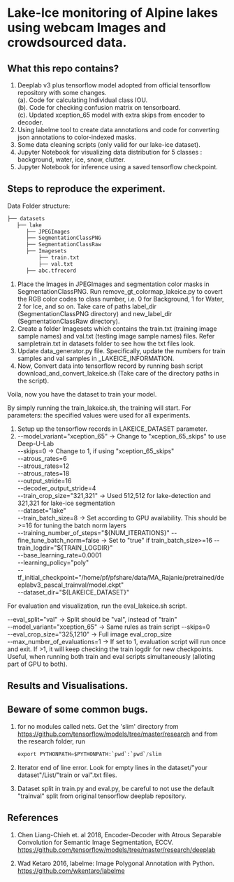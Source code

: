 # Lake-Ice monitoring of Alpine lakes using webcam Images and crowdsourced data.

## What this repo contains?
1. Deeplab v3 plus tensorflow model adopted from official tensorflow repository with some changes.    
  (a). Code for calculating Individual class IOU.     
  (b). Code for checking confusion matrix on tensorboard.     
  (c). Updated xception_65 model with extra skips from encoder to decoder.      
2. Using labelme tool to create data annotations and code for converting json annotations to color-indexed masks.
3. Some data cleaning scripts (only valid for our lake-ice dataset).
4. Jupyter Notebook for visualizing data distribution for 5 classes : background, water, ice, snow, clutter.
5. Jupyter Notebook for inference using a saved tensorflow checkpoint.

## Steps to reproduce the experiment.

Data
Folder structure:
  ```bash
├── datasets
    ├── lake
        ├── JPEGImages
        ├── SegmentationClassPNG
        ├── SegmentationClassRaw
        ├── Imagesets
            ├── train.txt
            ├── val.txt
        ├── abc.tfrecord

```
1. Place the Images in JPEGImages and segmentation color masks in SegmentationClassPNG. Run remove_gt_colormap_lakeice.py to covert the RGB color codes to class number, i.e. 0 for Background, 1 for Water, 2 for Ice, and so on. Take care of paths label_dir (SegmentationClassPNG directory) and new_label_dir (SegmentationClassRaw directory).
2. Create a folder Imagesets which contains the train.txt (training image sample names) and val.txt (testing image sample names) files. Refer sampletrain.txt in datasets folder to see how the txt files look.
3. Update data_generator.py file. Specifically, update the numbers for train samples and val samples in _LAKEICE_INFORMATION.
3. Now, Convert data into tensorflow record by running bash script download_and_convert_lakeice.sh (Take care of the directory paths in the script).

Voila, now you have the dataset to train your model.




By simply running the train_lakeice.sh, the training will start.
For parameters: the specified values were used for all experiments.
1. Setup up the tensorflow records in LAKEICE_DATASET parameter.
2. --model_variant="xception_65" -> Change to "xception_65_skips" to use Deep-U-Lab  
   --skips=0                     -> Change to 1, if using "xception_65_skips"  
   --atrous_rates=6   
   --atrous_rates=12   
   --atrous_rates=18    
   --output_stride=16   
   --decoder_output_stride=4   
   --train_crop_size="321,321"   -> Used 512,512 for lake-detection and 321,321 for lake-ice segmentation  
   --dataset="lake"               
   --train_batch_size=8          -> Set according to GPU availability. This should be >=16 for tuning the batch norm layers  
   --training_number_of_steps="${NUM_ITERATIONS}"    
   --fine_tune_batch_norm=false  -> Set to "true" if train_batch_size>=16      
   --train_logdir="${TRAIN_LOGDIR}"    
   --base_learning_rate=0.0001    
   --learning_policy="poly"        
   --tf_initial_checkpoint="/home/pf/pfshare/data/MA_Rajanie/pretrained/deeplabv3_pascal_trainval/model.ckpt"       
   --dataset_dir="${LAKEICE_DATASET}"     
   

For evaluation and visualization, run the eval_lakeice.sh script.  
  
   --eval_split="val"             -> Split should be "val", instead of "train"     
   --model_variant="xception_65"  -> Same rules as train script
   --skips=0    
   --eval_crop_size="325,1210"    -> Full image eval_crop_size   
   --max_number_of_evaluations=1  -> If set to 1, evaluation script will run once and exit. If >1, it will keep checking the train logdir for new checkpoints. Useful, when running both train and eval scripts simultaneously (alloting part of GPU to both).    

## Results and Visualisations.

## Beware of some common bugs.
1. for no modules called nets.
   Get the 'slim' directory from https://github.com/tensorflow/models/tree/master/research and from the research folder, run 
   ```python
   export PYTHONPATH=$PYTHONPATH:`pwd`:`pwd`/slim
   ```
2. Iterator end of line error.
   Look for empty lines in the dataset/"your dataset"/List/"train or val".txt files.
  
3. Dataset split  in train.py and eval.py, be careful to not use the default "trainval" split from original tensorflow deeplab    repository.

## References
1. Chen Liang-Chieh et. al 2018, Encoder-Decoder with Atrous Separable Convolution for Semantic Image Segmentation, ECCV. https://github.com/tensorflow/models/tree/master/research/deeplab
    
2. Wad Ketaro 2016, labelme: Image Polygonal Annotation with Python. https://github.com/wkentaro/labelme
